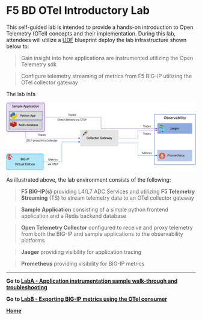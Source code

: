 F5 BD OTel Introductory Lab
============================================================================

This self-guided lab is intended to provide a hands-on introduction to Open Telemetry (OTel) concepts and their implementation.  During this lab, attendees will utilize a [UDF](https://udf.f5.com) blueprint deploy the lab infrastructure shown below to:
 >Gain insight into how applications are instrumented utilizing the Open Telemetry sdk

 >Configure telemetry streaming of metrics from F5 BIG-IP utilizing the OTel collector gateway 

 The lab infa

<img src="../images/labenv.png" alt="Flowers">


As illustrated above, the lab environment consists of the following:
   >**F5 BIG-IP(s)** providing L4/L7 ADC Services and utilizing **F5 Telemetry Streaming** (TS) to stream telemetry data to an OTel collector gateway

   >**Sample Application** consisting of a simple python frontend application and a Redis backend database

   >**Open Telemetry Collector** configured to receive and proxy telemetry from both the BIG-IP and sample applications to the observability platforms

   >**Jaeger** providing visibility for application tracing

   >**Prometheus** providing visibility for BIG-IP metrics
---
**Go to [LabA - Application instrumentation sample walk-through and troubleshooting](labA.md)**

**Go to [LabB - Exporting BIG-IP metrics using the OTel consumer](labB.md)**

**[Home](https://github.com/f5businessdevelopment/bdOtelLab)**
